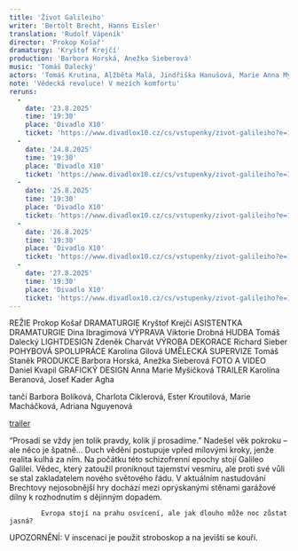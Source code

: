 ```yaml
---
title: 'Život Galileiho'
writer: 'Bertolt Brecht, Hanns Eisler'
translation: 'Rudolf Vápeník'
director: 'Prokop Košař'
dramaturgy: 'Kryštof Krejčí'
production: 'Barbora Horská, Anežka Sieberová'
music: 'Tomáš Dalecký'
actors: 'Tomáš Krutina, Alžběta Malá, Jindřiška Hanušová, Marie Anna Myšičková, Tomáš Weber, Marek Nagl, Antonín Brukner, Jitka Smutná a další'
note: 'Vědecká revoluce! V mezích komfortu'
reruns:
  -  
    date: '23.8.2025'
    time: '19:30'
    place: 'Divadlo X10'
    ticket: 'https://www.divadlox10.cz/cs/vstupenky/zivot-galileiho?e=1047'
  -  
    date: '24.8.2025'
    time: '19:30'
    place: 'Divadlo X10'
    ticket: 'https://www.divadlox10.cz/cs/vstupenky/zivot-galileiho?e=1048'
  -  
    date: '25.8.2025'
    time: '19:30'
    place: 'Divadlo X10'
    ticket: 'https://www.divadlox10.cz/cs/vstupenky/zivot-galileiho?e=1049'
  -  
    date: '26.8.2025'
    time: '19:30'
    place: 'Divadlo X10'
    ticket: 'https://www.divadlox10.cz/cs/vstupenky/zivot-galileiho?e=1050'
  -  
    date: '27.8.2025'
    time: '19:30'
    place: 'Divadlo X10'
    ticket: 'https://www.divadlox10.cz/cs/vstupenky/zivot-galileiho?e=1051'
---
```

REŽIE Prokop Košař
DRAMATURGIE Kryštof Krejčí
ASISTENTKA DRAMATURGIE Dina Ibragimová
VÝPRAVA Viktorie Drobná
HUDBA Tomáš Dalecký
LIGHTDESIGN Zdeněk Charvát
VÝROBA DEKORACE Richard Sieber
POHYBOVÁ SPOLUPRÁCE Karolína Gilová
UMĚLECKÁ SUPERVIZE Tomáš Staněk
PRODUKCE Barbora Horská, Anežka Sieberová
FOTO A VIDEO Daniel Kvapil
GRAFICKÝ DESIGN Anna Marie Myšičková
TRAILER Karolína Beranová, Josef Kader Agha

tančí Barbora Bolíková, Charlota Ciklerová, Ester Kroutilová, Marie Macháčková, Adriana Nguyenová

[trailer](https://youtu.be/sjYZUcSaWPk?si=UsRzQAxnfF3ooUvh) 

“Prosadí se vždy jen tolik pravdy, kolik jí prosadíme.” 
Nadešel věk pokroku – ale něco je špatně… Duch vědění postupuje vpřed mílovými kroky, jenže realita kulhá za ním. Na počátku této schizofrenní epochy stojí Galileo Galilei. Vědec, který zatoužil proniknout tajemství vesmíru, ale proti své vůli se stal zakladatelem nového světového řádu. V aktuálním nastudování Brechtovy nejosobnější hry dochází mezi oprýskanými stěnami garážové dílny k rozhodnutím s dějinným dopadem.  

            Evropa stojí na prahu osvícení, ale jak dlouho může noc zůstat jasná? 


UPOZORNĚNÍ: V inscenaci je použit stroboskop a na jevišti se kouří.
